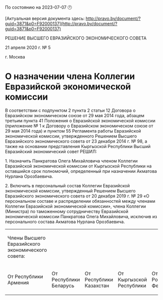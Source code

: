 По состоянию на 2023-07-07 &#x1F550;

[Актуальная версия документа здесь: http://pravo.by/document/?guid=3871&p0=F92000137](http://pravo.by/document/?guid=3871&p0=F92000137)

<p>РЕШЕНИЕ ВЫСШЕГО ЕВРАЗИЙСКОГО ЭКОНОМИЧЕСКОГО СОВЕТА</p>
<p>21 апреля 2020 г. № 5</p>
<p>г. Москва</p>
<h1>О назначении члена Коллегии Евразийской экономической комиссии</h1>
<p>В соответствии с подпунктом 2 пункта 2 статьи 12 Договора о Евразийском экономическом союзе от 29 мая 2014 года, абзацем третьим пункта 41 Положения о Евразийской экономической комиссии (приложение № 1 к Договору о Евразийском экономическом союзе от 29 мая 2014 года) и пунктом 55 Регламента работы Евразийской экономической комиссии, утвержденного Решением Высшего Евразийского экономического совета от 23 декабря 2014 г. № 98, а также на основании представления Кыргызской Республики Высший Евразийский экономический совет РЕШИЛ:</p>
<p>1. Назначить Панкратова Олега Михайловича членом Коллегии Евразийской экономической комиссии от Кыргызской Республики на оставшийся срок полномочий, определенный при назначении Акматова Нурлана Орозбаевича.</p>
<p>2. Включить в персональный состав Коллегии Евразийской экономической комиссии, утвержденный Решением Высшего Евразийского экономического совета от 20 декабря 2019 г. № 29 «О персональном составе и распределении обязанностей между членами Коллегии Евразийской экономической комиссии», члена Коллегии (Министра) по таможенному сотрудничеству Евразийской экономической комиссии Панкратова Олега Михайловича, исключив из персонального состава Акматова Нурлана Орозбаевича.</p>
<p></p>
<table>
<tr><td><p>Члены Высшего Евразийского экономического совета:</p></td></tr>
<tr>
<td><p>От Республики Армения</p></td>
<td><p>От Республики Беларусь</p></td>
<td><p>От Республики Казахстан</p></td>
<td><p>От Кыргызской Республики</p></td>
<td><p>От Российской Федерации</p></td>
</tr>
</table>
<p></p>